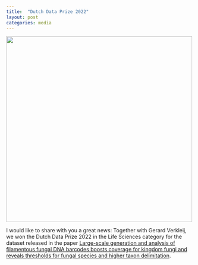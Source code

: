 ```yaml
---
title:  "Dutch Data Prize 2022"
layout: post
categories: media
---
```


<img src="https://vuthuyduong.github.io/photos/DutchDataPrize_DV.jpg" height="500">

I would like to share with you a great news: Together with Gerard Verkleij, we won the Dutch Data Prize 2022 in the Life Sciences category for the dataset released in the paper [Large-scale generation and analysis of filamentous fungal DNA barcodes boosts coverage for kingdom fungi and reveals thresholds for fungal species and higher taxon delimitation](https://www.ingentaconnect.com/content/wfbi/sim/2019/00000092/00000001/art00004).
